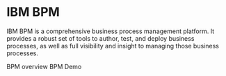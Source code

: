 # IBM BPM

IBM BPM is a comprehensive business process management platform. It provides a robust set of tools to author, test, and deploy business processes, as well as full visibility and insight to managing those business processes.

<BadgeLink colorScheme='yellow' badgeText='Read' href='https://www.ibm.com/docs/en/bpm/8.5.5?topic=manager-business-process-overview'>BPM overview</BadgeLink>
<BadgeLink badgeText='Watch' href='https://www.youtube.com/watch?v=6yn4nCWMNLI'>BPM Demo</BadgeLink>
